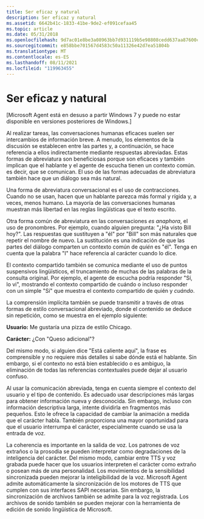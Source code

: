```yaml
---
title: Ser eficaz y natural
description: Ser eficaz y natural
ms.assetid: 6642b41c-1833-41be-9de2-ef091cefaa45
ms.topic: article
ms.date: 05/31/2018
ms.openlocfilehash: 9d7ac01e8be3a08963bb7d931119b5e98808cedd637aa87600ce32a19bf57d2d
ms.sourcegitcommit: e858bbe701567d4583c50a11326e42d7ea51804b
ms.translationtype: MT
ms.contentlocale: es-ES
ms.lasthandoff: 08/11/2021
ms.locfileid: "119963455"
---
```

# <a name="be-efficient-and-natural"></a>Ser eficaz y natural

\[Microsoft Agent está en desuso a partir Windows 7 y puede no estar disponible en versiones posteriores de Windows.\]

Al realizar tareas, las conversaciones humanas eficaces suelen ser intercambios de información breve. A menudo, los elementos de la discusión se establecen entre las partes y, a continuación, se hace referencia a ellos indirectamente mediante respuestas abreviadas. Estas formas de abreviatura son beneficiosas porque son eficaces y también implican que el hablante y el agente de escucha tienen un contexto común. es decir, que se comunican. El uso de las formas adecuadas de abreviatura también hace que un diálogo sea más natural.

Una forma de abreviatura conversacional es el uso de contracciones. Cuando no se usan, hacen que un hablante parezca más formal y rígida y, a veces, menos humano. La mayoría de las conversaciones humanas muestran más libertad en las reglas lingüísticas que el texto escrito.

Otra forma común de abreviatura en las conversaciones *es anaphora*, el uso de pronombres. Por ejemplo, cuando alguien pregunta: "¿Ha visto Bill hoy?". Las respuestas que sustituyen a "él" por "Bill" son más naturales que repetir el nombre de nuevo. La sustitución es una indicación de que las partes del diálogo comparten un contexto común de *quién* es "él". Tenga en cuenta que la palabra "I" hace referencia al carácter cuando lo dice.

El contexto compartido también se comunica mediante el uso de puntos suspensivos lingüísticos, el truncamiento de muchas de las palabras de la consulta original. Por ejemplo, el agente de escucha podría responder "Sí, lo  vi", mostrando el contexto compartido de cuándo  o incluso responder con un simple "Sí" que muestra el contexto compartido de quién y *cuándo*.

La comprensión implícita también se puede transmitir a través de otras formas de estilo conversacional abreviado, donde el contenido se deduce sin repetición, como se muestra en el ejemplo siguiente:

**Usuario:** Me gustaría una pizza de estilo Chicago.

**Carácter:** ¿Con "Queso adicional"?

Del mismo modo, si alguien dice "Está caliente aquí", la frase es comprensible y no requiere más detalles si sabe dónde está el hablante. Sin embargo, si el contexto no está bien establecido o es ambiguo, la eliminación de todas las referencias contextuales puede dejar al usuario confuso.

Al usar la comunicación abreviada, tenga en cuenta siempre el contexto del usuario y el tipo de contenido. Es adecuado usar descripciones más largas para obtener información nueva y desconocida. Sin embargo, incluso con información descriptiva larga, intente dividirla en fragmentos más pequeños. Esto le ofrece la capacidad de cambiar la animación a medida que el carácter habla. También proporciona una mayor oportunidad para que el usuario interrumpa el carácter, especialmente cuando se usa la entrada de voz.

La coherencia es importante en la salida de voz. Los patrones de voz extraños o la prosodia se pueden interpretar como degradaciones de la inteligencia del carácter. Del mismo modo, cambiar entre TTS y voz grabada puede hacer que los usuarios interpreten el carácter como extraño o posean más de una personalidad. Los movimientos de la sensibilidad sincronizada pueden mejorar la inteligibilidad de la voz. Microsoft Agent admite automáticamente la sincronización de los motores de TTS que cumplen con sus interfaces SAPI necesarias. Sin embargo, la sincronización de archivos también se admite para la voz registrada. Los archivos de sonido también se pueden mejorar con la herramienta de edición de sonido lingüística de Microsoft.

 

 





